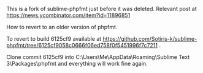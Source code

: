 This is a fork of sublime-phpfmt just before it was deleted. Relevant post at https://news.ycombinator.com/item?id=11896851

How to revert to an older version of phpfmt.

To revert to build 6125cf9 available at https://github.com/Sotiris-k/sublime-phpfmt/tree/6125cf9058c0666f06ed758f0f5451996f7c7211 .

Clone commit 6125cf9 into C:\Users\Me\AppData\Roaming\Sublime Text 3\Packages\phpfmt and everything will work fine again.
